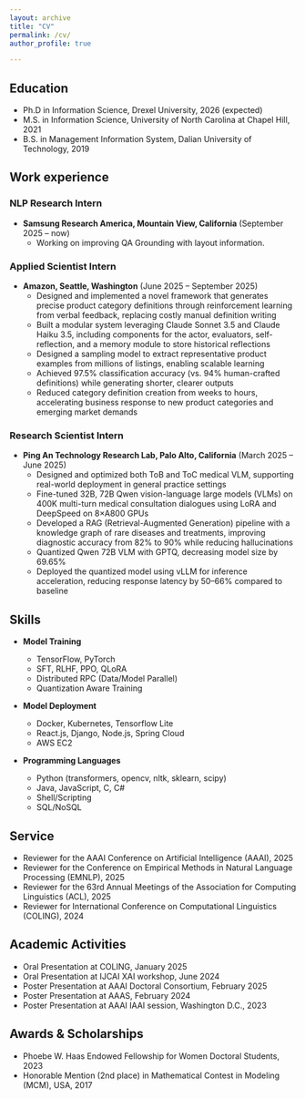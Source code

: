 ```yaml
---
layout: archive
title: "CV"
permalink: /cv/
author_profile: true

---
```




## Education

* Ph.D in Information Science, Drexel University, 2026 (expected)
* M.S. in Information Science, University of North Carolina at Chapel Hill, 2021
* B.S. in Management Information System, Dalian University of Technology, 2019

## Work experience

### NLP Research Intern
* **Samsung Research America, Mountain View, California** (September 2025 – now)
  * Working on improving QA Grounding with layout information.

### Applied Scientist Intern
* **Amazon, Seattle, Washington** (June 2025 – September 2025)
  * Designed and implemented a novel framework that generates precise product category definitions through reinforcement learning from verbal feedback, replacing costly manual definition writing
  * Built a modular system leveraging Claude Sonnet 3.5 and Claude Haiku 3.5, including components for the actor, evaluators, self-reflection, and a memory module to store historical reflections
  * Designed a sampling model to extract representative product examples from millions of listings, enabling scalable learning
  * Achieved 97.5% classification accuracy (vs. 94% human-crafted definitions) while generating shorter, clearer outputs
  * Reduced category definition creation from weeks to hours, accelerating business response to new product categories and emerging market demands

### Research Scientist Intern
* **Ping An Technology Research Lab, Palo Alto, California** (March 2025 – June 2025)
  * Designed and optimized both ToB and ToC medical VLM, supporting real-world deployment in general practice settings
  * Fine-tuned 32B, 72B Qwen vision-language large models (VLMs) on 400K multi-turn medical consultation dialogues using LoRA and DeepSpeed on 8×A800 GPUs
  * Developed a RAG (Retrieval-Augmented Generation) pipeline with a knowledge graph of rare diseases and treatments, improving diagnostic accuracy from 82% to 90% while reducing hallucinations
  * Quantized Qwen 72B VLM with GPTQ, decreasing model size by 69.65%
  * Deployed the quantized model using vLLM for inference acceleration, reducing response latency by 50–66% compared to baseline
  
## Skills

* **Model Training**
  * TensorFlow, PyTorch
  * SFT, RLHF, PPO, QLoRA
  * Distributed RPC (Data/Model Parallel)
  * Quantization Aware Training

* **Model Deployment**
  * Docker, Kubernetes, Tensorflow Lite
  * React.js, Django, Node.js, Spring Cloud
  * AWS EC2

* **Programming Languages**
  * Python (transformers, opencv, nltk, sklearn, scipy)
  * Java, JavaScript, C, C#
  * Shell/Scripting
  * SQL/NoSQL

## Service

* Reviewer for the AAAI Conference on Artificial Intelligence (AAAI), 2025
* Reviewer for the Conference on Empirical Methods in Natural Language Processing (EMNLP), 2025
* Reviewer for the 63rd Annual Meetings of the Association for Computing Linguistics (ACL), 2025
* Reviewer for International Conference on Computational Linguistics (COLING), 2024

## Academic Activities

* Oral Presentation at COLING, January 2025
* Oral Presentation at IJCAI XAI workshop, June 2024
* Poster Presentation at AAAI Doctoral Consortium, February 2025
* Poster Presentation at AAAS, February 2024
* Poster Presentation at AAAI IAAI session, Washington D.C., 2023

## Awards & Scholarships

* Phoebe W. Haas Endowed Fellowship for Women Doctoral Students, 2023
* Honorable Mention (2nd place) in Mathematical Contest in Modeling (MCM), USA, 2017
